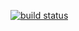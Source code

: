 [![build status](https://travis-ci.org/SamNormcoreWayne/SSW567_Codes.svg?branch=hw_05)](https://travis-ci.org/SamNormcoreWayne/SSW567_Codes)
